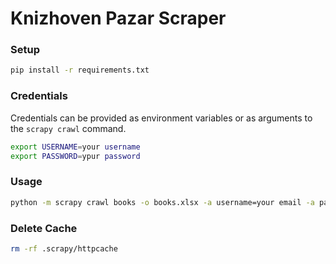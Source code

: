 # Knizhoven Pazar Scraper


### Setup
```bash
pip install -r requirements.txt
```

### Credentials
Credentials can be provided as environment variables or as arguments to the `scrapy crawl` command.
```bash
export USERNAME=your username
export PASSWORD=ypur password
```

### Usage
```bash
python -m scrapy crawl books -o books.xlsx -a username=your email -a password=your password
```

### Delete Cache
```bash
rm -rf .scrapy/httpcache
```